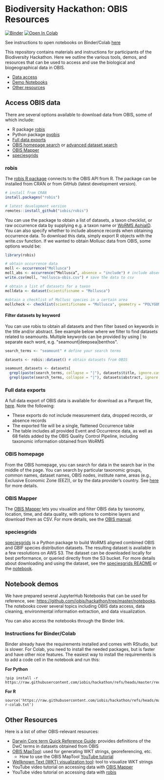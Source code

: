 # Biodiversity Hackathon: OBIS Resources

[![Binder](https://mybinder.org/badge_logo.svg)](https://mybinder.org/v2/gh/iobis/hackathon/HEAD) [![Open In Colab](https://colab.research.google.com/assets/colab-badge.svg)](https://colab.research.google.com/github/iobis/hackathon)

See instructions to open notebooks on Binder/Colab [here](#binder-instructions)

This repository contains materials and instructions for participants of the Biodiversity Hackathon.
Here we outline the various tools, demos, and resources that can be used to access and use the biological and biogeographical data in OBIS.

- [Data access](#access-obis-data)
- [Demo Notebooks](#notebook-demos)
- [Other resources](#other-resources)

## Access OBIS data

There are several options available to download data from OBIS, some of which include:

- R package [robis](https://github.com/iobis/robis)
- Python package [pyobis](https://github.com/iobis/pyobis)
- [Full data exports](#full-data-exports)
- [OBIS homepage search](https://obis.org/) or [advanced dataset search](https://obis.org/datasets)
- [OBIS Mapper](https://mapper.obis.org/)
- [speciesgrids](#speciesgrids)

### robis

The [robis R package](https://github.com/iobis/robis) connects to the OBIS API from R. The package can be installed from CRAN or from GitHub (latest development version). 

```r
# install from CRAN
install.packages("robis")

# latest development version
remotes::install_github("iobis/robis")
```

You can use the package to obtain a list of datasets, a taxon checklist, or raw occurrence data by supplying e.g. a taxon name or [WoRMS AphiaID](https://www.marinespecies.org/about.php). You can also specify whether to include absence records when obtaining occurrence data.
To download this data, simply export R objects with the write.csv function. If we wanted to obtain Mollusc data from OBIS, some options would be:

```r
library(robis)

# obtain occurrence data
moll <- occurrence("Mollusca")
moll_abs <- occurrence(“Mollusca”, absence = "include") # include absence records
write.csv(moll, "mollusca-obis.csv") # save the data to csv

# obtain a list of datasets for a taxon
molldata <- dataset(scientificname = "Mollusca")

#obtain a checklist of Mollusc species in a certain area
mollcheck <- checklist(scientificname = "Mollusca", geometry = "POLYGON ((2.3 51.8, 2.3 51.6, 2.6 51.6, 2.6 51.8, 2.3 51.8))")
```

#### Filter datasets by keyword

You can use robis to obtain all datasets and then filter based on keywords in the title and/or abstract. See example below where we filter to find datasets related to seamounts. Multiple keywords can be provided by using | to separate each word, e.g. "seamount|deepsea|benthos".

```r
search_terms <- "seamount" # define your search terms

datasets <- robis::dataset() # obtain datasets from OBIS

seamount_datasets <- datasets[
  grepl(paste(search_terms, collapse = "|"), datasets$title, ignore.case = TRUE) |
  grepl(paste(search_terms, collapse = "|"), datasets$abstract, ignore.case = TRUE),]
```

### Full data exports

A full data export of OBIS data is available for download as a Parquet file, [here](https://obis.org/data/access/). Note the following:

- These exports do not include measurement data, dropped records, or absence records
- The exported file will be a single, flattened Occurrence table
- The table includes all provided Event and Occurrence data, as well as 68 fields added by the OBIS Quality Control Pipeline, including taxonomic information obtained from WoRMS

### OBIS homepage

From the OBIS homepage, you can search for data in the search bar in the middle of the page. You can search by particular taxonomic groups, common names, dataset names, OBIS nodes, institute name, areas (e.g., Exclusive Economic Zone (EEZ)), or by the data provider’s country.
See [here](https://manual.obis.org/access.html#obis-homepage-and-dataset-pages) for more details.

### OBIS Mapper

The [OBIS Mapper](https://mapper.obis.org) lets you visualize and filter OBIS data by taxonomy, location, time, and data quality, with options to combine layers and download them as CSV. For more details, see the [OBIS manual](https://manual.obis.org/access.html#mapper).

### speciesgrids

[speciesgrids](https://github.com/iobis/speciesgrids) is a Python package to build WoRMS aligned combined OBIS and GBIF species distribution datasets. The resulting dataset is available in a few resolutions on AWS S3. The dataset can be downloaded locally for best performance, or queried directly from the S3 bucket. For more details about downloading and using the dataset, see the [speciesgrids README](https://github.com/iobis/speciesgrids) or the [notebook](notebooks/Python/speciesgrids_demo.ipynb).

## Notebook demos

We have prepared several JupyterHub Notebooks that can be used for reference, see: https://github.com/iobis/hackathon/tree/master/notebooks. The notebooks cover several topics including OBIS data access, data cleaning, environmental information extraction, and data visualization.

You can also access the notebooks through the Binder link.

### Instructions for Binder/Colab

Binder already have the requirements installed and comes with RStudio, but is slower. For Colab, you need to install the needed packages, but is faster and have other nice features. The easiest way to install the requirements is to add a code cell in the notebook and run this:

**For Python**

```
!pip install -r https://raw.githubusercontent.com/iobis/hackathon/refs/heads/master/requirements.txt
```

**For R**

```
source('https://raw.githubusercontent.com/iobis/hackathon/refs/heads/master/requirements-r-colab.txt')
```

## Other Resources

Here is a list of other OBIS-relevant resources:

- [Darwin Core term Quick Reference Guide](https://dwc.tdwg.org/terms/): provides definitions of the DwC terms in datasets obtained from OBIS
- [OBIS MapTool](https://obis.org/maptool/#): used for generating WKT strings, georeferencing, etc.
  - How to use the OBIS MapTool [YouTube tutorial](https://www.youtube.com/watch?v=XM23WEvE364&list=PLlgUwSvpCFS4TS7ZN0fhByj_3EBZ5lXbF&index=14)
- [Wellknown Text (WKT) visualization tool](https://wktmap.com/): tool to visualize WKT strings
- YouTube video tutorial on accessing data with [OBIS Mapper](https://youtu.be/9PSPEtqgjUI?si=mMzqAWUbwWDIdjss)
- YouTube video tutorial on accessing data with [robis](https://youtu.be/8Ep4fGICQWU?si=8GXfZKb871r4wHzx)

